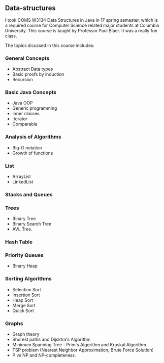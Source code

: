 ## Data-structures
I took COMS W3134 Data Structures in Java in 17 spring semester, which is a required course for Computer Science related major students at Columbia University. This course is taught by Professor Paul Blaer. It was a really fun class.

The topics dicussed in this course includes:

### General Concepts
- Abstract Data types
- Basic proofs by induction
- Recursion

### Basic Java Concepts
- Java OOP
- Generic programming
- Inner classes
- Iterator
- Comparable

### Analysis of Algorithms
- Big-O notation
- Growth of functions

### List
- ArrayList
- LinkedList

### Stacks and Queues

### Trees
- Binary Tree
- Binary Search Tree
- AVL Tree.

### Hash Table

### Priority Queues
- Binary Heap

### Sorting Algorithms
- Selection Sort
- Insertion Sort
- Heap Sort
- Merge Sort
- Quick Sort

### Graphs
- Graph theory
- Shorest paths and Dijsktra's Algorithm
- Minimum Spanning Tree - Prim's Algorithm and Kruskal Algorithm
- TSP problem (Nearest Neighbor Approximation, Brute Force Solution)
- P vs NP and NP-completeness.